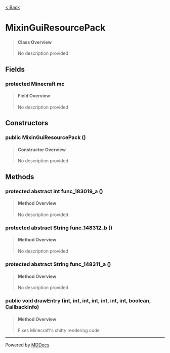 [< Back](README.md)
# MixinGuiResourcePack #
>#### Class Overview ####
>No description provided
## Fields ##
### protected Minecraft mc ###
>#### Field Overview ####
>No description provided
>
## Constructors ##
### public MixinGuiResourcePack () ###
>#### Constructor Overview ####
>No description provided
>
## Methods ##
### protected abstract int func_183019_a () ###
>#### Method Overview ####
>No description provided
>
### protected abstract String func_148312_b () ###
>#### Method Overview ####
>No description provided
>
### protected abstract String func_148311_a () ###
>#### Method Overview ####
>No description provided
>
### public void drawEntry (int, int, int, int, int, int, int, boolean, CallbackInfo) ###
>#### Method Overview ####
>Fixes Minecraft's shitty rendering code
>

---
Powered by [MDDocs](https://github.com/VRCube/MDDocs)